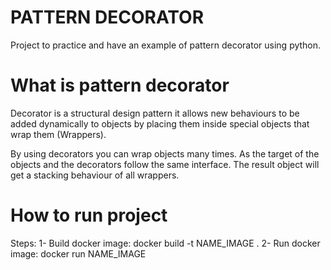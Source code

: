# PATTERN DECORATOR

Project to practice and have an example of pattern decorator using python.

# What is pattern decorator

Decorator is a structural design pattern it allows new behaviours to be added dynamically to objects by placing them inside special objects that wrap them (Wrappers).

By using decorators you can wrap objects many times. As the target of the objects and the decorators follow the same interface. The result object will get a stacking behaviour of all wrappers.

# How to run project

Steps:
1- Build docker image: docker build -t NAME_IMAGE .
2- Run docker image: docker run NAME_IMAGE